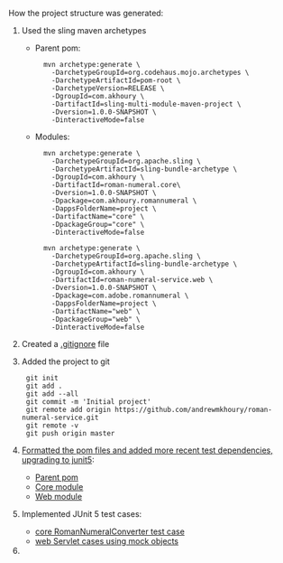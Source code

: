 
How the project structure was generated:

1. Used the sling maven archetypes
	* Parent pom:
		
			mvn archetype:generate \
			  -DarchetypeGroupId=org.codehaus.mojo.archetypes \
			  -DarchetypeArtifactId=pom-root \
			  -DarchetypeVersion=RELEASE \
			  -DgroupId=com.akhoury \
			  -DartifactId=sling-multi-module-maven-project \
			  -Dversion=1.0.0-SNAPSHOT \
			  -DinteractiveMode=false
			  
	* Modules:
		
			mvn archetype:generate \
			  -DarchetypeGroupId=org.apache.sling \
			  -DarchetypeArtifactId=sling-bundle-archetype \
			  -DgroupId=com.akhoury \
			  -DartifactId=roman-numeral.core\
			  -Dversion=1.0.0-SNAPSHOT \
			  -Dpackage=com.akhoury.romannumeral \
			  -DappsFolderName=project \
			  -DartifactName="core" \
			  -DpackageGroup="core" \
			  -DinteractiveMode=false

			mvn archetype:generate \
			  -DarchetypeGroupId=org.apache.sling \
			  -DarchetypeArtifactId=sling-bundle-archetype \
			  -DgroupId=com.akhoury \
			  -DartifactId=roman-numeral-service.web \
			  -Dversion=1.0.0-SNAPSHOT \
			  -Dpackage=com.adobe.romannumeral \
			  -DappsFolderName=project \
			  -DartifactName="web" \
			  -DpackageGroup="web" \
			  -DinteractiveMode=false

2. Created a [.gitignore](.gitignore) file
3. Added the project to git

		git init
		git add .
		git add --all
		git commit -m 'Initial project'
		git remote add origin https://github.com/andrewmkhoury/roman-numeral-service.git
		git remote -v
		git push origin master

3. [Formatted the pom files and added more recent test dependencies, upgrading to junit5](https://github.com/andrewmkhoury/roman-numeral-service/commit/80c8acddeee80f6e59c02f6356df06a9390542ac):
	* [Parent pom](https://github.com/andrewmkhoury/roman-numeral-service/blob/9eeb73083999f2f64e0ce8bf9cf1cf106b95cbb5/pom.xml#L80)
	* [Core module](https://github.com/andrewmkhoury/roman-numeral-service/blob/9eeb73083999f2f64e0ce8bf9cf1cf106b95cbb5/roman-numeral-service.core/pom.xml#L117)
	* [Web module](https://github.com/andrewmkhoury/roman-numeral-service/blob/master/roman-numeral-service.web/pom.xml#L122)

4. Implemented JUnit 5 test cases:
	* [core RomanNumeralConverter test case](https://github.com/andrewmkhoury/roman-numeral-service/commit/6a113031e6a0528e4a82ccaa57447aa750e707ee)
	* [web Servlet cases using mock objects](https://github.com/andrewmkhoury/roman-numeral-service/commit/6a113031e6a0528e4a82ccaa57447aa750e707ee)
	
5. 
